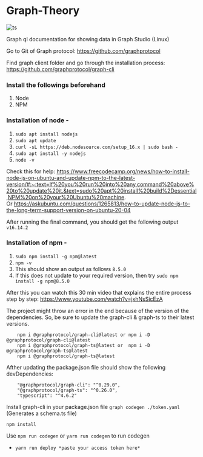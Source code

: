 # Graph-Theory

![ts](https://badgen.net/badge/-/TypeScript?icon=typescript&label&labelColor=blue&color=555555)

Graph ql documentation for showing data in Graph Studio (Linux)

Go to Git of Graph protocol: https://github.com/graphprotocol 

Find graph client folder and go through the installation process: https://github.com/graphprotocol/graph-cli

### Install the followings beforehand
1. Node
2. NPM

### Installation of node - 
1. `sudo apt install nodejs`
2. `sudo apt update`
3. `curl -sL https://deb.nodesource.com/setup_16.x | sudo bash -`
4. `sudo apt install -y nodejs`
5. `node -v`

Check this for help: https://www.freecodecamp.org/news/how-to-install-node-js-on-ubuntu-and-update-npm-to-the-latest-version/#:~:text=If%20you%20run%20into%20any,command%20above%20to%20update%20it.&text=sudo%20apt%20install%20build%2Dessential,NPM%20on%20your%20Ubuntu%20machine. </br>
Or https://askubuntu.com/questions/1265813/how-to-update-node-js-to-the-long-term-support-version-on-ubuntu-20-04 </br>

After running the final command, you should get the following output `v16.14.2`

### Installation of npm -

1. `sudo npm install -g npm@latest`
2.  `npm -v` 
3.  This should show an output as follows `8.5.0`
4.  If this does not update to your required version, then try `sudo npm install -g npm@8.5.0`

After this you can watch this 30 min video that explains the entire process step by step: https://www.youtube.com/watch?v=jxhNsSicEzA

The project might throw an error in the end because of the version of the dependencies. So, be sure to update the graph-cli & graph-ts to their latest versions.
```
    npm i @graphprotocol/graph-cli@latest or npm i -D @graphprotocol/graph-cli@latest 
    npm i @graphprotocol/graph-ts@latest or  npm i -D @graphprotocol/graph-ts@latest
    npm i @graphprotocol/graph-ts@latest
```
Afther updating the package.json file should show the following devDependencies:
```
    "@graphprotocol/graph-cli": "^0.29.0",
    "@graphprotocol/graph-ts": "^0.26.0",    
    "typescript": "^4.6.2"
```

Install graph-cli in your package.json file 
`graph codegen ./token.yaml`  (Generates a schema.ts file)

`npm install`

Use `npm run codegen` or `yarn run codegen` to run codegen

- `yarn run deploy *paste your access token here*`





